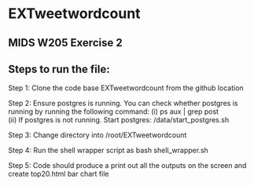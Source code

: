 # EXTweetwordcount

## MIDS W205 Exercise 2

## Steps to run the file:

Step 1: Clone the code base EXTweetwordcount from the github location

Step 2: Ensure postgres is running. You can check whether postgres is running by running the following command:
    (i) ps aux | grep post   
    (ii) If postgres is not running. Start postgres: /data/start_postgres.sh

Step 3: Change directory into /root/EXTweetwordcount

Step 4: Run the shell wrapper script as bash shell_wrapper.sh

Step 5: Code should produce a print out all the outputs on the screen and create top20.html bar chart file
